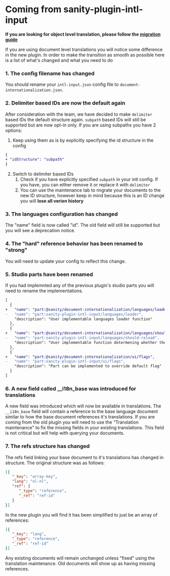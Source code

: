 # Coming from sanity-plugin-intl-input
**If you are looking for object level translation, please follow the [migration guide](https://github.com/LiamMartens/sanity-plugin-intl-input/blob/develop/docs/object-level-migration.md)**

If you are using document level translations you will notice some difference in the new plugin. In order to make the transition as smooth as possible here is a list of what's changed and what you need to do

### 1. The config filename has changed
You should rename your `intl-input.json` config file to `document-internationalization.json`.

### 2. Delimiter based IDs are now the default again
After consideration with the team, we have decided to make `delimiter` based IDs the default structure again. `subpath` based IDs will still be supported but are now opt-in only. If you are using subpaths you have 2 options:

1. Keep using them as is by explicitly specifying the id structure in the config
```diff
{
+ "idStructure": "subpath"
}
```

2. Switch to delimiter based IDs
   1. Check if you have explicitly specified `subpath` in your intl config. If you have, you can either remove it or replace it with `delimiter`
   2. You can use the maintenance tab to migrate your documents to the new ID structure, however keep in mind because this is an ID change you will **lose all verion history**



### 3. The languages configuration has changed
The "name" field is now called "id". The old field will still be supported but you will see a deprecation notice.

### 4. The "hard" reference behavior has been renamed to "strong"
You will need to update your config to reflect this change.

### 5. Studio parts have been renamed
If you had implemnted any of the previous plugin's studio parts you will need to rename the implementations.
```diff
[
  {
+   "name": "part:@sanity/document-internationalization/languages/loader",
-   "name": "part:sanity-plugin-intl-input/languages/loader",
    "description": "User implementable languages loader function"
  },
  {
+   "name": "part:@sanity/document-internationalization/languages/should-reload",
-   "name": "part:sanity-plugin-intl-input/languages/should-reload",
    "description": "User implementable function determening whether the languages should be reloaded"
  },
  {
+   "name": "part:@sanity/document-internationalization/ui/flags",
-   "name": "part:sanity-plugin-intl-input/ui/flags",
    "description": "Part can be implemented to override default flag"
  }
]
```

### 6. A new field called __i18n_base was introduced for translations
A new field was introduced which will now be available in translations. The `__i18n_base` field will contain a reference to the base language document similar to how the base document references it's translations. If you are coming from the old plugin you will need to use the "Translation maintenance" to fix the missing fields in your existing translations. This field is not critical but will help with querying your documents.

### 7. The refs structure has changed
The refs field linking your base document to it's translations has changed in structure. The original structure was as follows:
```json
[{
   "_key": "array-key",
   "lang": "nl-nl",
   "ref": {
      "_type": "reference",
      "_ref": "ref-id"
   }
}]
```

In the new plugin you will find it has been simplified to just be an array of references:
```json
[{
   "_key": "lang",
   "_type": "reference",
   "_ref": "ref-id"
}]
```

Any existing documents will remain unchanged unless "fixed" using the translation maintenance. Old documents will show up as having missing references.
